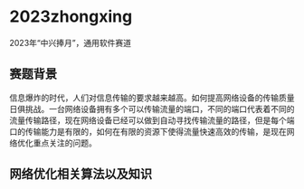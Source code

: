 # 2023zhongxing
2023年“中兴捧月”，通用软件赛道



## 赛题背景
信息爆炸的时代，人们对信息传输的要求越来越高。如何提高网络设备的传输质量日俱挑战。一台网络设备拥有多个可以传输流量的端口，不同的端口代表着不同的流量传输路径，现在网络设备已经可以做到自动寻找传输流量的路径，但是每个端口的传输能力是有限的，如何在有限的资源下使得流量快速高效的传输，是现在网络优化重点关注的问题。


## 网络优化相关算法以及知识
